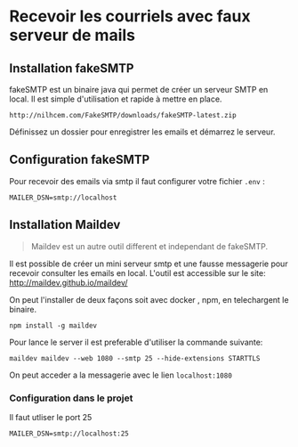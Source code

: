 # Recevoir les courriels avec faux serveur de mails

## Installation fakeSMTP

fakeSMTP est un binaire java qui permet de créer un serveur SMTP en local.
Il est simple d'utilisation et rapide à mettre en place.

```
http://nilhcem.com/FakeSMTP/downloads/fakeSMTP-latest.zip
```

Définissez un dossier pour enregistrer les emails et démarrez le serveur.

## Configuration fakeSMTP

Pour recevoir des emails via smtp il faut configurer votre fichier `.env` :

```
MAILER_DSN=smtp://localhost
```

## Installation Maildev
> Maildev est un autre outil different et independant de fakeSMTP.

Il est possible de créer un mini serveur smtp et une fausse messagerie pour recevoir 
consulter les emails en local.
L'outil est accessible sur le site: http://maildev.github.io/maildev/

On peut l'installer de deux façons soit avec docker , npm, en telechargent le binaire.

```shell script
npm install -g maildev
```

Pour lance le server il est preferable d'utiliser la commande suivante:

```shell script
maildev maildev --web 1080 --smtp 25 --hide-extensions STARTTLS
```

On peut acceder a la messagerie avec le lien `localhost:1080`

### Configuration dans le projet 
Il faut utliser le port 25

```
MAILER_DSN=smtp://localhost:25
```